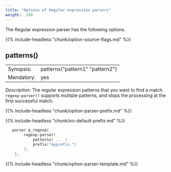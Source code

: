 ```yaml
---
title: "Options of Regular expression parsers"
weight:  100
---
```

<!-- DISCLAIMER: This file is based on the syslog-ng Open Source Edition documentation https://github.com/balabit/syslog-ng-ose-guides/commit/2f4a52ee61d1ea9ad27cb4f3168b95408fddfdf2 and is used under the terms of The syslog-ng Open Source Edition Documentation License. The file has been modified by Axoflow. -->

The Regular expression parser has the following options.

{{% include-headless "chunk/option-source-flags.md" %}}


## patterns()

|            |                                 |
| ---------- | ------------------------------- |
| Synopsis:  | patterns("pattern1" "pattern2") |
| Mandatory: | yes                             |

*Description:* The regular expression patterns that you want to find a match. `regexp-parser()` supports multiple patterns, and stops the processing at the first successful match.


{{% include-headless "chunk/option-parser-prefix.md" %}}

{{% include-headless "chunk/no-default-prefix.md" %}}

```c
   parser p_regexp{
        regexp-parser(
            patterns( ... )
            prefix("myprefix.")
        );
    };

```

{{% include-headless "chunk/option-parser-template.md" %}}

